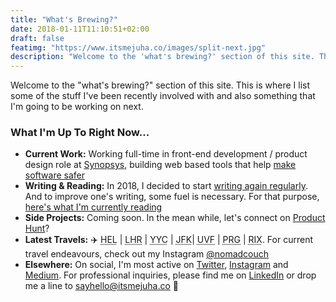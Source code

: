 ```yaml
---
title: "What's Brewing?"
date: 2018-01-11T11:10:51+02:00
draft: false
featimg: "https://www.itsmejuha.co/images/split-next.jpg"
description: "Welcome to the 'what's brewing?' section of this site. This is where I list some of the stuff I've been recently involved with and also something that I'm going to be working on next."
---
```


Welcome to the "what's brewing?" section of this site. This is where I list some of the stuff I've been recently involved with and also something that I'm going to be working on next.

### What I'm Up To Right Now...

* **Current Work:** Working full-time in front-end development / product design role at [Synopsys](https://www.synopsys.com/software-integrity/security-testing/software-composition-analysis.html), building web based tools that help [make software safer](https://www.synopsys.com/software-integrity/security-testing/software-composition-analysis.html)
* **Writing & Reading:** In 2018, I decided to start [writing again regularly](https://www.itsmejuha.co/writing/). And to improve one's writing, some fuel is necessary. For that purpose, [here's what I'm currently reading](https://www.itsmejuha.co/reading/)
* **Side Projects:** Coming soon. In the mean while, let's connect on [Product Hunt](https://www.producthunt.com/@juhaliikala)? 
* **Latest Travels:** ✈️ <abbr title="Helsinki Vantaa Airport">HEL</abbr> | <abbr title="London Heathrow Airport">LHR</abbr> | <abbr title="Calgary International Airport">YYC</abbr> | <abbr title="John F Kennedy International Airport">JFK</abbr>| <abbr title="Hewanorra International Airport">UVF</abbr> | <abbr title="Ruzyně International Airport">PRG</abbr> | <abbr title="Riga International Airport">RIX</abbr>. For current travel endeavours, check out my Instagram [@nomadcouch](https://www.instagram.com/nomadcouch/)
* **Elsewhere:** On social, I'm most active on [Twitter](https://twitter.com/juhaliikala), [Instagram](https://www.instagram.com/nomadcouch/) and [Medium](https://medium.com/@juhaliikala). For professional inquiries, please find me on [LinkedIn](https://www.linkedin.com/in/juhaliikala) or drop me a line to [sayhello@itsmejuha.co](mailto:sayhello@itsmejuha.co) 👋